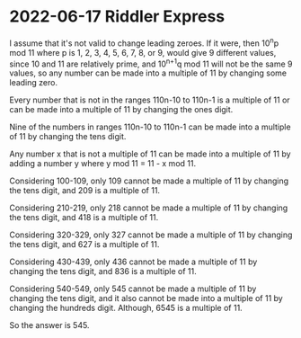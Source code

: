 2022-06-17 Riddler Express
==========================
I assume that it's not valid to change leading zeroes.  If it were, then
10<sup>n</sup>p mod 11 where p is 1, 2, 3, 4, 5, 6, 7, 8, or 9, would give
9 different values, since 10 and 11 are relatively prime, and 10<sup>n+1</sup>q
mod 11 will not be the same 9 values, so any number can be made into a
multiple of 11 by changing some leading zero.

Every number that is not in the ranges 110n-10 to 110n-1 is a multiple of 11
or can be made into a multiple of 11 by changing the ones digit.

Nine of the numbers in ranges 110n-10  to 110n-1 can be made into a multiple
of 11 by changing the tens digit.

Any number x that is not a multiple of 11 can be made into a multiple of 11
by adding a number y where y mod 11 = 11 - x mod 11.

Considering 100-109, only 109 cannot be made a multiple of 11 by changing
the tens digit, and 209 is a multiple of 11.

Considering 210-219, only 218 cannot be made a multiple of 11 by changing
the tens digit, and 418 is a multiple of 11.

Considering 320-329, only 327 cannot be made a multiple of 11 by changing
the tens digit, and 627 is a multiple of 11.

Considering 430-439, only 436 cannot be made a multiple of 11 by changing
the tens digit, and 836 is a multiple of 11.

Considering 540-549, only 545 cannot be made a multiple of 11 by changing
the tens digit, and it also cannot be made into a multiple of 11 by changing
the hundreds digit.  Although, 6545 is a multiple of 11.

So the answer is 545.
